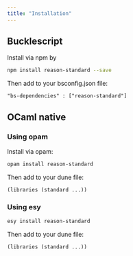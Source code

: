 ```yaml
---
title: "Installation"
---
```


## Bucklescript

Install via npm by

```sh
npm install reason-standard --save
```

Then add to your bsconfig.json file:

`"bs-dependencies" : ["reason-standard"]`

## OCaml native

### Using opam

Install via opam:

```sh
opam install reason-standard
```

Then add to your dune file:

`(libraries (standard ...))`

### Using esy

```sh
esy install reason-standard
```

Then add to your dune file:

`(libraries (standard ...))`
